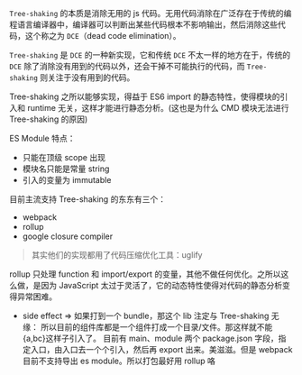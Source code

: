 `Tree-shaking` 的本质是消除无用的 js 代码。无用代码消除在广泛存在于传统的编程语言编译器中，编译器可以判断出某些代码根本不影响输出，然后消除这些代码，这个称之为 `DCE`（dead code elimination）。

`Tree-shaking` 是 `DCE` 的一种新实现，它和传统 `DCE` 不太一样的地方在于，传统的 `DCE` 除了消除没有用到的代码以外，还会干掉不可能执行的代码，而 `Tree-shaking` 则关注于没有用到的代码。

Tree-shaking 之所以能够实现，得益于 ES6 import 的静态特性，使得模块的引入和 runtime 无关，这样才能进行静态分析。(这也是为什么 CMD 模块无法进行 Tree-shaking 的原因)

ES Module 特点：

- 只能在顶级 scope 出现
- 模块名只能是常量 string
- 引入的变量为 immutable

目前主流支持 Tree-shaking 的东东有三个：

- webpack
- rollup
- google closure compiler

> 其实他们的实现都用了代码压缩优化工具：uglify

rollup 只处理 function 和 import/export 的变量，其他不做任何优化。之所以这么做，是因为 JavaScript 太过于灵活了，它的动态特性使得对代码的静态分析变得异常困难。

- side effect => 如果打到一个 bundle，那这个 lib 注定与 Tree-shaking 无缘：
  所以目前的组件库都是一个组件打成一个目录/文件。那这样就不能{a,bc}这样子引入了。 目前有 main、module 两个 package.json 字段，指定入口，由入口去一个个引入，然后再 export 出来。美滋滋。但是 webpack 目前不支持导出 es module。所以打包最好用 rollup 咯
